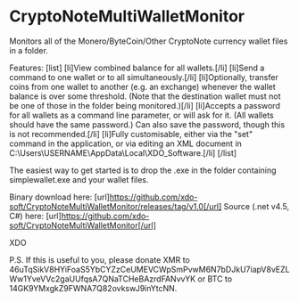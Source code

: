 CryptoNoteMultiWalletMonitor
============================

Monitors all of the Monero/ByteCoin/Other CryptoNote currency wallet files in a folder.

Features:
[list]
[li]View combined balance for all wallets.[/li]
[li]Send a command to one wallet or to all simultaneously.[/li]
[li]Optionally, transfer coins from one wallet to another (e.g. an exchange) whenever the wallet balance is over some threshold. (Note that the destination wallet must not be one of those in the folder being monitored.)[/li]
[li]Accepts a password for all wallets as a command line parameter, or will ask for it. (All wallets should have the same password.) Can also save the password, though this is not recommended.[/li]
[li]Fully customisable, either via the "set" command in the application, or via editing an XML document in C:\Users\USERNAME\AppData\Local\XDO_Software.[/li]
[/list]

The easiest way to get started is to drop the .exe in the folder containing simplewallet.exe and your wallet files.

Binary download here: [url]https://github.com/xdo-soft/CryptoNoteMultiWalletMonitor/releases/tag/v1.0[/url]
Source (.net v4.5, C#) here: [url]https://github.com/xdo-soft/CryptoNoteMultiWalletMonitor[/url]

XDO

P.S. If this is useful to you, please donate XMR to 46uTqSikV8HYiFoaS5YbCYZzCeUMEVCWpSmPvwM6N7bDJkU7iapV8vEZLWw1YveVVc2gaUUfqsA7QNaTCHeBAzrdFANvvYK or BTC to 14GK9YMxgkZ9FWNA7Q82ovkswJ9inYtcNN.
